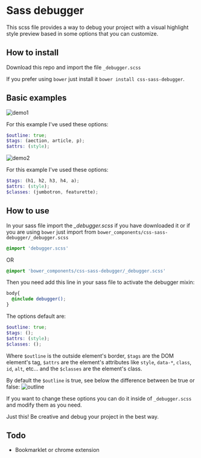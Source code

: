 # Sass debugger

This scss file provides a way to debug your project with a visual highlight style preview based in some options that you can customize.

## How to install
Download this repo and import the file `_debugger.scss`

If you prefer using `bower` just install it `bower install css-sass-debugger`.

## Basic examples
![demo1](https://github.com/jotavejv/css-sass-debugger/blob/master/demo1.gif "A List Apart")

For this example I've used these options:
```scss
$outline: true;
$tags: (aection, article, p);
$attrs: (style);
```

![demo2](https://github.com/jotavejv/css-sass-debugger/blob/master/demo2.gif "Github")

For this example I've used these options:
```scss
$tags: (h1, h2, h3, h4, a);
$attrs: (style);
$classes: (jumbotron, featurette);
```

## How to use
In your sass file import the *_debugger.scss* if you have downloaded it or if you are using `bower` just import from `bower_components/css-sass-debugger/_debugger.scss`

```scss
@import 'debugger.scss'
```
OR
```scss
@import 'bower_components/css-sass-debugger/_debugger.scss'
```

Then you need add this line in your sass file to activate the debugger mixin:
```scss
body{
  @include debugger();
}
```
The options default are:
```scss
$outline: true;
$tags: ();
$attrs: (style);
$classes: ();
```
Where `$outline` is the outside element's border, `$tags` are the DOM element's tag, `$attrs` are the element's attributes like `style`, `data-*`, `class`, `id`, `alt`, etc... and the `$classes` are the element's class.

By default the `$outline` is true, see below the difference between be true or false:
![outline](https://github.com/jotavejv/css-sass-debugger/blob/master/outline.png "Outline option")

If you want to change these options you can do it inside of `_debugger.scss` and modify them as you need.

Just this! Be creative and debug your project in the best way.

## Todo
- Bookmarklet or chrome extension


